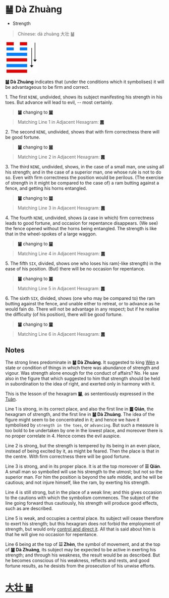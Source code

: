 # ䷡ Dà Zhuàng

* Strength

> Chinese: dà zhuàng 大壮 ䷡

<a id="p-129"/>

<img src="shapes/34.10.png" width="101" alt="大壮">

**䷡ Dà Zhuàng** indicates that (under the conditions which it symbolises) it will be advantageous to be firm and correct.

<a id="p-130"/>

1.<a id="34.1"/> The first `NINE`, undivided, shows its subject manifesting his strength in his toes. But advance will lead to evil, -- most certainly.

> **䷡** changing to [**䷟**](e68192heng.md)

> Matching Line 1 in Adjacent Hexagram: [**䷠**](e981afdun.md#33.1)

2.<a id="34.2"/> The second `NINE`, undivided, shows that with firm correctness there will be good fortune.

> **䷡** changing to [**䷶**](e4b8b0feng.md)

> Matching Line 2 in Adjacent Hexagram: [**䷠**](e981afdun.md#33.2)

3.<a id="34.3"/> The third `NINE`, undivided, shows, in the case of a small man, one using all his strength; and in the case of a superior man, one whose rule is not to do so. Even with firm correctness the position would be perilous. (The exercise of strength in it might be compared to the case of) a ram butting against a fence, and getting his horns entangled.

> **䷡** changing to [**䷵**](e5bd92e5a6b9guimei.md)

> Matching Line 3 in Adjacent Hexagram: [**䷠**](e981afdun.md#33.3)

4.<a id="34.4"/> The fourth `NINE`, undivided, shows (a case in which) firm correctness leads to good fortune, and occasion for repentance disappears. (We see) the fence opened without the horns being entangled. The strength is like that in the wheel-spokes of a large waggon.

> **䷡** changing to [**䷊**](e6b3b0tai.md)

> Matching Line 4 in Adjacent Hexagram: [**䷠**](e981afdun.md#33.4)

5.<a id="34.5"/> The fifth `SIX`, divided, shows one who loses his ram(-like strength) in the ease of his position. (But) there will be no occasion for repentance.

> **䷡** changing to [**䷪**](e5a4acguai.md)

> Matching Line 5 in Adjacent Hexagram: [**䷠**](e981afdun.md#33.5)

6.<a id="34.6"/> The sixth `SIX`, divided, shows (one who may be compared to) the ram butting against the fence, and unable either to retreat, or to advance as he would fain do. There will not be advantage in any respect; but if he realise the difficulty (of his position), there will be good fortune.

> **䷡** changing to [**䷍**](e5a4a7e69c89dayou.md)

> Matching Line 6 in Adjacent Hexagram: [**䷠**](e981afdun.md#33.6)

## Notes

The strong lines predominate in **䷡ Dà Zhuàng**. It suggested to king [Wén](https://en.wikipedia.org/wiki/King_Wen_of_Zhou) a state or condition of things in which there was abundance of strength and vigour. Was strength alone enough for the conduct of affairs? No. He saw also in the figure that which suggested to him that strength should be held in subordination to the idea of right, and exerted only in harmony with it.

<a id="p-131"/>

This is the lesson of the hexagram **䷡**, as sententiously expressed in the [Tuàn](https://ctext.org/book-of-changes/tuan-zhuan).

Line 1 is strong, in its correct place, and also the first line in **䷀ Qián**, the hexagram of strength, and the first line in **䷡ Dà Zhuàng**. The idea of the figure might seem to be concentrated in it; and hence we have it symbolised by `strength in the toes`, or `advancing`. But such a measure is too bold to be undertaken by one in the lowest place, and moreover there is no proper correlate in 4. Hence comes the evil auspice.

Line 2 is strong, but the strength is tempered by its being in an even place, instead of being excited by it, as might be feared. Then the place is that in the centre. With firm correctness there will be good fortune.

Line 3 is strong, and in its proper place. It is at the top moreover of **☰ Qián**. A small man so symbolled will use his strength to the utmost; but not so the superior man. For him the position is beyond the safe middle, and he will be cautious; and not injure himself, like the ram, by exerting his strength.

Line 4 is still strong, but in the place of a weak line; and this gives occasion to the cautions with which the symbolism commences. The subject of the line going forward thus cautiously, his strength will produce good effects, such as are described.

Line 5 is weak, and occupies a central place. Its subject will cease therefore to exert his strength; but this hexagram does not forbid the employment of strength, but would only [control and direct it](e6998bjin.md#p-132). All that is said about him is that he will give no occasion for repentance.

Line 6 being at the top of **☳ Zhèn**, the symbol of movement, and at the top of **䷡ Dà Zhuàng**, its subject may be expected to be active in exerting his strength; and through his weakness, the result would be as described. But he becomes conscious of his weakness, reflects and rests, and good fortune results, as he desists from the prosecution of his unwise efforts.

# [大壮 ䷡](e5a4a7e5a3aedazhuang_cn.md)
